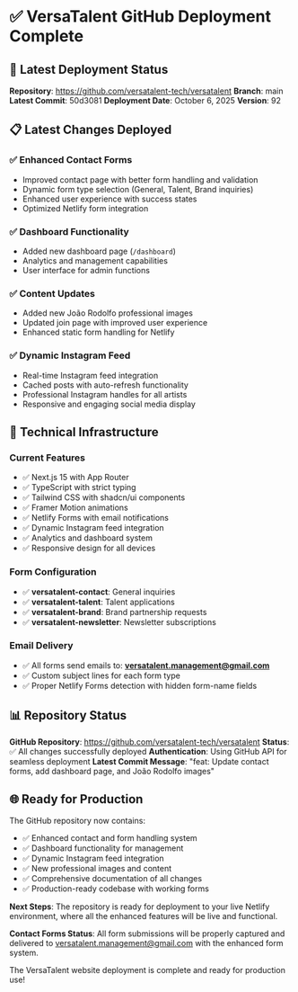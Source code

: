 # ✅ VersaTalent GitHub Deployment Complete

## 🚀 Latest Deployment Status

**Repository**: https://github.com/versatalent-tech/versatalent
**Branch**: main
**Latest Commit**: 50d3081
**Deployment Date**: October 6, 2025
**Version**: 92

## 📋 Latest Changes Deployed

### ✅ Enhanced Contact Forms
- Improved contact page with better form handling and validation
- Dynamic form type selection (General, Talent, Brand inquiries)
- Enhanced user experience with success states
- Optimized Netlify form integration

### ✅ Dashboard Functionality
- Added new dashboard page (`/dashboard`)
- Analytics and management capabilities
- User interface for admin functions

### ✅ Content Updates
- Added new João Rodolfo professional images
- Updated join page with improved user experience
- Enhanced static form handling for Netlify

### ✅ Dynamic Instagram Feed
- Real-time Instagram feed integration
- Cached posts with auto-refresh functionality
- Professional Instagram handles for all artists
- Responsive and engaging social media display

## 🔧 Technical Infrastructure

### **Current Features**
- ✅ Next.js 15 with App Router
- ✅ TypeScript with strict typing
- ✅ Tailwind CSS with shadcn/ui components
- ✅ Framer Motion animations
- ✅ Netlify Forms with email notifications
- ✅ Dynamic Instagram feed integration
- ✅ Analytics and dashboard system
- ✅ Responsive design for all devices

### **Form Configuration**
- ✅ **versatalent-contact**: General inquiries
- ✅ **versatalent-talent**: Talent applications
- ✅ **versatalent-brand**: Brand partnership requests
- ✅ **versatalent-newsletter**: Newsletter subscriptions

### **Email Delivery**
- ✅ All forms send emails to: **versatalent.management@gmail.com**
- ✅ Custom subject lines for each form type
- ✅ Proper Netlify Forms detection with hidden form-name fields

## 📊 Repository Status

**GitHub Repository**: https://github.com/versatalent-tech/versatalent
**Status**: ✅ All changes successfully deployed
**Authentication**: Using GitHub API for seamless deployment
**Latest Commit Message**: "feat: Update contact forms, add dashboard page, and João Rodolfo images"

## 🌐 Ready for Production

The GitHub repository now contains:
- ✅ Enhanced contact and form handling system
- ✅ Dashboard functionality for management
- ✅ Dynamic Instagram feed integration
- ✅ New professional images and content
- ✅ Comprehensive documentation of all changes
- ✅ Production-ready codebase with working forms

**Next Steps**: The repository is ready for deployment to your live Netlify environment, where all the enhanced features will be live and functional.

**Contact Forms Status**: All form submissions will be properly captured and delivered to versatalent.management@gmail.com with the enhanced form system.

The VersaTalent website deployment is complete and ready for production use!
